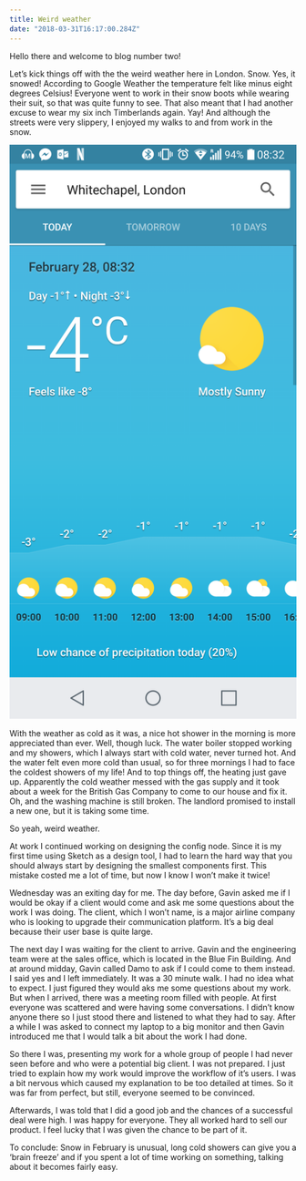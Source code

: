 ```yaml
---
title: Weird weather
date: "2018-03-31T16:17:00.284Z"
---
```


Hello there and welcome to blog number two!

Let’s kick things off with the the weird weather here in London. Snow. Yes, it snowed! According to Google Weather the temperature felt like minus eight degrees Celsius! Everyone went to work in their snow boots while wearing their suit, so that was quite funny to see. That also meant that I had another excuse to wear my six inch Timberlands again. Yay! And although the streets were very slippery, I enjoyed my walks to and from work in the snow.

![Google weather screenshot](weather.png)

With the weather as cold as it was, a nice hot shower in the morning is more appreciated than ever. Well, though luck. The water boiler stopped working and my showers, which I always start with cold water, never turned hot. And the water felt even more cold than usual, so for three mornings I had to face the coldest showers of my life! And to top things off, the heating just gave up. Apparently the cold weather messed with the gas supply and it took about a week for the British Gas Company to come to our house and fix it.
Oh, and the washing machine is still broken. The landlord promised to install a new one, but it is taking some time.

So yeah, weird weather.

At work I continued working on designing the config node. Since it is my first time using Sketch as a design tool, I had to learn the hard way that you should always start by designing the smallest components first. This mistake costed me a lot of time, but now I know I won’t make it twice!

Wednesday was an exiting day for me. The day before, Gavin asked me if I would be okay if a client would come and ask me some questions about the work I was doing. The client, which I won’t name, is a major airline company who is looking to upgrade their communication platform. It’s a big deal because their user base is quite large.

The next day I was waiting for the client to arrive. Gavin and the engineering team were at the sales office, which is located in the Blue Fin Building. And at around midday, Gavin called Damo to ask if I could come to them instead. I said yes and I left immediately. It was a 30 minute walk. I had no idea what to expect. I just figured they would aks me some questions about my work. But when I arrived, there was a meeting room filled with people. At first everyone was scattered and were having some conversations. I didn’t know anyone there so I just stood there and listened to what they had to say. After a while I was asked to connect my laptop to a big monitor and then Gavin introduced me that I would talk a bit about the work I had done.

So there I was, presenting my work for a whole group of people I had never seen before and who were a potential big client. I was not prepared. I just tried to explain how my work would improve the workflow of it’s users. I was a bit nervous which caused my explanation to be too detailed at times. So it was far from perfect, but still, everyone seemed to be convinced.

Afterwards, I was told that I did a good job and the chances of a successful deal were high. I was happy for everyone. They all worked hard to sell our product. I feel lucky that I was given the chance to be part of it.

To conclude: Snow in February is unusual, long cold showers can give you a ‘brain freeze’ and if you spent a lot of time working on something, talking about it becomes fairly easy.